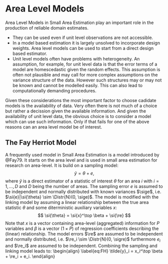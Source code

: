 # Area Level Models

Area Level Models in Small Area Estimation play an important role in the
production of reliable domain estimates.

- They can be used even if unit level observations are not accessible. 
- In a model based estimation it is largely unsolved to incorporate design
weights. Area level models can be used to start from a direct design based
estimator.
- Unit level models often have problems with heterogeneity. An assumption, for
example, for unit level data is that the error terms of a model are
homescedastic given the random effects. This assumption is often not plausible
and may call for more complex assumptions on the variance structure of the data.
However such structures may or may not be known and cannot be modelled easily.
This can also lead to computationally demanding procedures.

Given these considerations the most important factor to choose cadidate models
is the availability of data. Very often there is not much of a choice but rather
a decission given the available information. And given the availability of unit
level data, the obvious choice is to consider a model which can use such
information. Only if that fails for one of the above reasons can an area level
model be of interest.


## The Fay Herriot Model

A frequently used model in Small Area Estimation is a model introduced by
@Fay79. It starts on the area level and is used in small area estimation for
research on area-level. It is build on a sampling model:
$$
\si{\tilde{y}} = \si{\theta} + \si{e},
$$
where $\si{\tilde{y}}$ is a direct estimator of a statistic of
interest $\si{\theta}$ for an area $i$ with
$i = 1, \dots, D$ and $D$ being the number of areas. The sampling error $\si{e}$ 
is assumed to be independent and normally distributed with known variances $\sige$, i.e.
$\si{e}|\si{\theta} \sim \Distr{N}(0, \sige)$. The model is modified with the linking model by
assuming a linear relationship between the true area statistic
$\si{\theta}$ and some diterministic auxiliary variables $\si{x}$:
$$
\si{\theta} = \si{x}^\top \beta + \si{\re}
$$
Note that $\si{x}$ is a vector containing area-level (aggregated) information
for $P$ variables and $\beta$ is a vector ($1\times P$) of
regression coefficients describing the (linear) relationship. The model errors
$\re$ are assumed to be independent and normally distributed,
i.e. $\re_i \sim \Distr{N}(0, \sigre)$
furthermore $e_i$ and $\re_i$ are assumed to be
independent. Combining the sampling and linking model leads to:
\begin{align}
\label{eq:FH}
\tilde{y}_i = x_i^\top \beta + \re_i + e_i.
\end{align}
